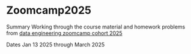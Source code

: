 # Zoomcamp2025
Summary
Working through the course material and homework problems from [data engineering zoomcamp cohort 2025]([url](https://github.com/DataTalksClub/data-engineering-zoomcamp/tree/main))

Dates Jan 13 2025 through March 2025
